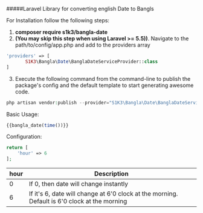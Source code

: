 #####Laravel Library for converting english Date to Bangls

For Installation follow the following steps:

1. **composer require s1k3/bangla-date**
2. **(You may skip this step when using Laravel >= 5.5))**. Navigate to the path/to/config/app.php and add  to the providers array 
 ``` php
 'providers' => [
        S1K3\Bangla\Date\BanglaDateServiceProvider::class
 ]
 ```


3. Execute the following command from the command-line to publish the package's config and the default template to start generating awesome code.
``` php
php artisan vendor:publish --provider="S1K3\Bangla\Date\BanglaDateServiceProvider" --tag=default
```

Basic Usage:
``` php
{{bangla_date(time())}}
```

Configuration: 

``` php
return [
    'hour' => 6
];
```

hour | Description
------------ | -------------
0 | If 0, then date will change instantly
6 | If it's 6, date will change at 6'0 clock at the morning. Default is 6'0 clock at the morning